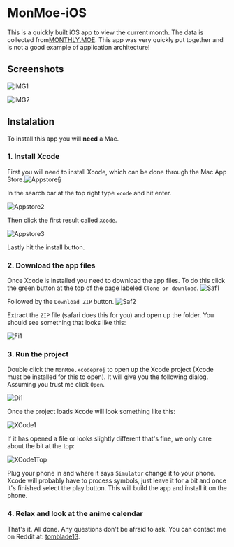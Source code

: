 # MonMoe-iOS

This is a quickly built iOS app to view the current month. The data is collected from[MONTHLY.MOE](https://www.monthly.moe/). This app was very quickly put together and is not a good example of application architecture!

## Screenshots

![IMG1](README_FILES/IMG1.png)

![IMG2](README_FILES/IMG2.png)

## Instalation

To install this app you will **need** a Mac. 

### 1. Install Xcode

First you will need to install Xcode, which can be done through the Mac App Store.![Appstore§](README_FILES/Appstore§.png)

In the search bar at the top right type `xcode` and hit enter.

![Appstore2](README_FILES/Appstore2.png)

Then click the first result called `Xcode`.

![Appstore3](README_FILES/Appstore3.png)

Lastly hit the install button.

### 2. Download the app files

Once Xcode is installed you need to download the app files. To do this click the green button at the top of the page labeled `Clone or download`.
![Saf1](README_FILES/Saf1.png)

Followed by the `Download ZIP` button.
![Saf2](README_FILES/Saf2.png)



Extract the `ZIP` file (safari does this for you) and open up the folder. You should see something that looks like this: 

![Fi1](README_FILES/Fi1.png)

### 3. Run the project

Double click the `MonMoe.xcodeproj` to open up the Xcode project (Xcode must be installed for this to open). It will give you the following dialog. Assuming you trust me click `Open`.

![Di1](README_FILES/Di1.png)

Once the project loads Xcode will look something like this: 

![XCode1](README_FILES/XCode1.png)

If it has opened a file or looks slightly different that's fine, we only care about the bit at the top: 

![XCode1Top](README_FILES/XCode1Top.png)

Plug your phone in and where it says `Simulator` change it to your phone. Xcode will probably have to process symbols, just leave it for a bit and once it's finished select the play button. This will build the app and install it on the phone. 

### 4. Relax and look at the anime calendar

That's it. All done. Any questions don't be afraid to ask. You can contact me on Reddit at: [tomblade13](https://www.reddit.com/user/tomblade13/).